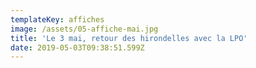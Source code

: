 ```yaml
---
templateKey: affiches
image: /assets/05-affiche-mai.jpg
title: 'Le 3 mai, retour des hirondelles avec la LPO'
date: 2019-05-03T09:38:51.599Z
---
```


